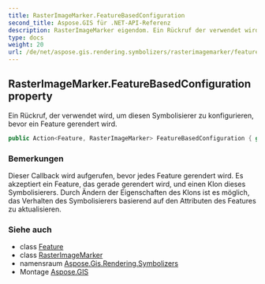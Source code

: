 ```yaml
---
title: RasterImageMarker.FeatureBasedConfiguration
second_title: Aspose.GIS für .NET-API-Referenz
description: RasterImageMarker eigendom. Ein Rückruf der verwendet wird um diesen Symbolisierer zu konfigurieren bevor ein Feature gerendert wird.
type: docs
weight: 20
url: /de/net/aspose.gis.rendering.symbolizers/rasterimagemarker/featurebasedconfiguration/
---
```

## RasterImageMarker.FeatureBasedConfiguration property

Ein Rückruf, der verwendet wird, um diesen Symbolisierer zu konfigurieren, bevor ein Feature gerendert wird.

```csharp
public Action<Feature, RasterImageMarker> FeatureBasedConfiguration { get; set; }
```

### Bemerkungen

Dieser Callback wird aufgerufen, bevor jedes Feature gerendert wird. Es akzeptiert ein Feature, das gerade gerendert wird, und einen Klon dieses Symbolisierers. Durch Ändern der Eigenschaften des Klons ist es möglich, das Verhalten des Symbolisierers basierend auf den Attributen des Features zu aktualisieren.

### Siehe auch

* class [Feature](../../../aspose.gis/feature/)
* class [RasterImageMarker](../)
* namensraum [Aspose.Gis.Rendering.Symbolizers](../../rasterimagemarker/)
* Montage [Aspose.GIS](../../../)


